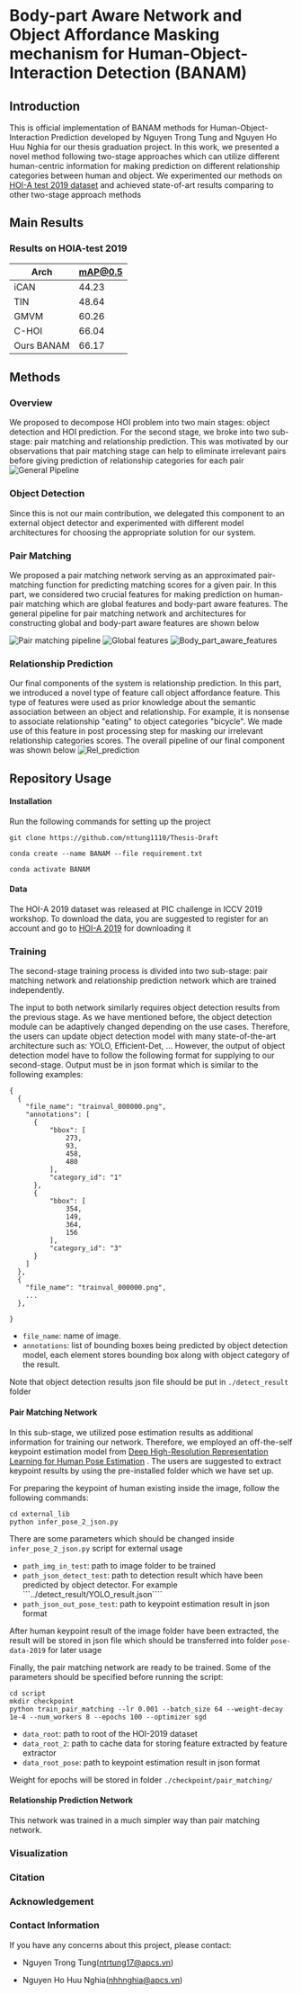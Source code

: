 # Body-part Aware Network and Object Affordance Masking mechanism for Human-Object-Interaction Detection (BANAM)

## Introduction

This is official implementation of BANAM methods for Human-Object-Interaction Prediction developed by Nguyen Trong Tung and Nguyen Ho Huu Nghia for our thesis graduation project.
In this work, we presented a novel method following two-stage approaches which can utilize different human-centric information for making prediction on different relationship categories
between human and object. We experimented our methods on [HOI-A test 2019 dataset](http://www.picdataset.com/challenge/index/) and achieved state-of-art results comparing to other 
two-stage approach methods

## Main Results
### Results on HOIA-test 2019
| Arch               | mAP@0.5 |
|--------------------|------|
| iCAN     | 44.23 | 
| TIN    | 48.64 | 
| GMVM    | 60.26 | 
| C-HOI | 66.04 |   
| Ours BANAM | 66.17 |  

## Methods
### Overview
We proposed to decompose HOI problem into two main stages: object detection and HOI prediction. For the second stage, we broke into two sub-stage: pair matching and relationship prediction.
This was motivated by our observations that pair matching stage can help to eliminate irrelevant pairs before giving prediction of relationship categories for each pair
![General Pipeline](/figures/hoi_decomposition.png)

### Object Detection
Since this is not our main contribution, we delegated this component to an external object detector and experimented with different model architectures for choosing the appropriate solution for our system.

### Pair Matching

We proposed a pair matching network serving as an approximated pair-matching function for predicting matching scores for a given pair. In this part, we considered two crucial features for making prediction on human-pair matching which are global features and body-part aware features. The general pipeline for pair matching network and architectures for constructing global and body-part aware features are shown below

![Pair matching pipeline](/figures/pair_matching.png)
![Global features](/figures/glob_feat.png)
![Body_part_aware_features](/figures/bpa.png)

### Relationship Prediction

Our final components of the system is relationship prediction. In this part, we introduced a novel type of feature call object affordance feature. This type of features were used as prior knowledge about the semantic association between an object and relationship. For example, it is nonsense to associate relationship "eating" to object categories "bicycle". We made use of this feature in post processing step for masking our irrelevant relationship categories scores. The overall pipeline of our final component was shown below
![Rel_prediction](/figures/masking_affordance.png)

## Repository Usage
#### Installation

Run the following commands for setting up the project

```
git clone https://github.com/nttung1110/Thesis-Draft

conda create --name BANAM --file requirement.txt

conda activate BANAM
```

#### Data

The HOI-A 2019 dataset was released at PIC challenge in ICCV 2019 workshop. To download the data, you are suggested to register for
an account and go to [HOI-A 2019](http://picdataset.com/challenge/index/) for downloading it

### Training

The second-stage training process is divided into two sub-stage: pair matching network and relationship prediction network which are trained independently.

The input to both network similarly requires object detection results from the previous stage. As we have mentioned before,
the object detection module can be adaptively changed depending on the use cases. Therefore, the users can update object detection model
with many state-of-the-art architecture such as: YOLO, Efficient-Det, ... However, the output of object detection model have to follow the
following format for supplying to our second-stage. Output must be in json format which is similar to the following examples:

```
{
  {
    "file_name": "trainval_000000.png",
    "annotations": [
      {
          "bbox": [
              273,
              93,
              458,
              480
          ],
          "category_id": "1"
      },
      {
          "bbox": [
              354,
              149,
              364,
              156
          ],
          "category_id": "3"
      }
    ]
  },
  {
    "file_name": "trainval_000000.png",
    ...
  },
  
}
```

* `file_name`: name of image.
* `annotations`: list of bounding boxes being predicted by object detection model, each element stores bounding box along with object category of the result.

Note that object detection results json file should be put in ```./detect_result``` folder
#### Pair Matching Network

In this sub-stage, we utilized pose estimation results as additional information for training our network. Therefore, we employed an off-the-self 
keypoint estimation model from [Deep High-Resolution Representation Learning for Human Pose Estimation](https://github.com/leoxiaobin/deep-high-resolution-net.pytorch)
. The users are suggested to extract keypoint results by using the pre-installed folder which we have set up.

For preparing the keypoint of human existing inside the image, follow the following commands:

```
cd external_lib
python infer_pose_2_json.py
```
There are some parameters which should be changed inside ```infer_pose_2_json.py``` script for external usage
* `path_img_in_test`: path to image folder to be trained
* `path_json_detect_test`: path to detection result which have been predicted by object detector. For example ```../detect_result/YOLO_result.json````
* `path_json_out_pose_test`: path to keypoint estimation result in json format

After human keypoint result of the image folder have been extracted, the result will be stored in json file which should be transferred into 
folder ```pose-data-2019``` for later usage

Finally, the pair matching network are ready to be trained. Some of the parameters should be specified before running the script:

```
cd script
mkdir checkpoint
python train_pair_matching --lr 0.001 --batch_size 64 --weight-decay 1e-4 --num_workers 8 --epochs 100 --optimizer sgd
```

* `data_root`: path to root of the HOI-2019 dataset
* `data_root_2`: path to cache data for storing feature extracted by feature extractor
* `data_root_pose`: path to keypoint estimation result in json format

Weight for epochs will be stored in folder ```./checkpoint/pair_matching/```

#### Relationship Prediction Network

This network was trained in a much simpler way than pair matching network. 

### Visualization

### Citation

### Acknowledgement

### Contact Information

If you have any concerns about this project, please contact:

+ Nguyen Trong Tung(ntrtung17@apcs.vn)

+ Nguyen Ho Huu Nghia(nhhnghia@apcs.vn)
